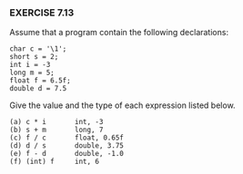 ### EXERCISE 7.13
Assume that a program contain the following declarations:

```
char c = '\1';
short s = 2;
int i = -3
long m = 5;
float f = 6.5f;
double d = 7.5
```
Give the value and the type of each expression listed below.
```
(a) c * i       int, -3
(b) s + m       long, 7 
(c) f / c       float, 0.65f
(d) d / s       double, 3.75
(e) f - d       double, -1.0 
(f) (int) f     int, 6
```
